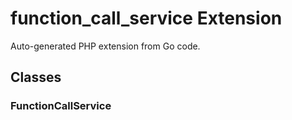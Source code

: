 # function_call_service Extension

Auto-generated PHP extension from Go code.

## Classes

### FunctionCallService


